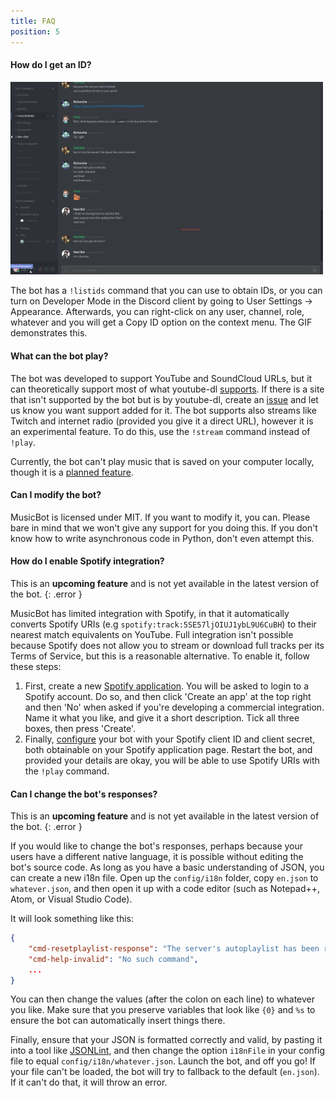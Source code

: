 ```yaml
---
title: FAQ
position: 5
---
```


#### How do I get an ID?

<img class="doc-img" src="images/ids.gif" alt="IDs" style="width: 500px;"/>

The bot has a `!listids` command that you can use to obtain IDs, or you can turn on Developer Mode in the Discord client by going to User Settings -> Appearance. Afterwards, you can right-click on any user, channel, role, whatever and you will get a Copy ID option on the context menu. The GIF demonstrates this.

#### What can the bot play?

The bot was developed to support YouTube and SoundCloud URLs, but it can theoretically support most of what youtube-dl [supports](https://rg3.github.io/youtube-dl/supportedsites.html). If there is a site that isn't supported by the bot but is by youtube-dl, create an [issue](https://github.com/Just-Some-Bots/MusicBot/issues/new) and let us know you want support added for it. The bot supports also streams like Twitch and internet radio (provided you give it a direct URL), however it is an experimental feature. To do this, use the `!stream` command instead of `!play`.

Currently, the bot can't play music that is saved on your computer locally, though it is a [planned feature](https://github.com/Just-Some-Bots/MusicBot/issues/168).

#### Can I modify the bot?

MusicBot is licensed under MIT. If you want to modify it, you can. Please bare in mind that we won't give any support for you doing this. If you don't know how to write asynchronous code in Python, don't even attempt this.

#### How do I enable Spotify integration?

This is an **upcoming feature** and is not yet available in the latest version of the bot.
{: .error }

MusicBot has limited integration with Spotify, in that it automatically converts Spotify URIs (e.g `spotify:track:5SE57ljOIUJ1ybL9U6CuBH`) to their nearest match equivalents on YouTube. Full integration isn't possible because Spotify does not allow you to stream or download full tracks per its Terms of Service, but this is a reasonable alternative. To enable it, follow these steps:

1. First, create a new [Spotify application](https://beta.developer.spotify.com/dashboard/applications). You will be asked to login to a Spotify account. Do so, and then click 'Create an app' at the top right and then 'No' when asked if you're developing a commercial integration. Name it what you like, and give it a short description. Tick all three boxes, then press 'Create'.
2. Finally, [configure](#guidesconfiguration) your bot with your Spotify client ID and client secret, both obtainable on your Spotify application page. Restart the bot, and provided your details are okay, you will be able to use Spotify URIs with the `!play` command.

#### Can I change the bot's responses?

This is an **upcoming feature** and is not yet available in the latest version of the bot.
{: .error }

If you would like to change the bot's responses, perhaps because your users have a different native language, it is possible without editing the bot's source code. As long as you have a basic understanding of JSON, you can create a new i18n file. Open up the `config/i18n` folder, copy `en.json` to `whatever.json`, and then open it up with a code editor (such as Notepad++, Atom, or Visual Studio Code).

It will look something like this:

```json
{
    "cmd-resetplaylist-response": "The server's autoplaylist has been reset.",
    "cmd-help-invalid": "No such command",
    ...
}
```

You can then change the values (after the colon on each line) to whatever you like. Make sure that you preserve variables that look like `{0}` and `%s` to ensure the bot can automatically insert things there.

Finally, ensure that your JSON is formatted correctly and valid, by pasting it into a tool like [JSONLint](https://jsonlint.com/), and then change the option `i18nFile` in your config file to equal `config/i18n/whatever.json`. Launch the bot, and off you go! If your file can't be loaded, the bot will try to fallback to the default (`en.json`). If it can't do that, it will throw an error.